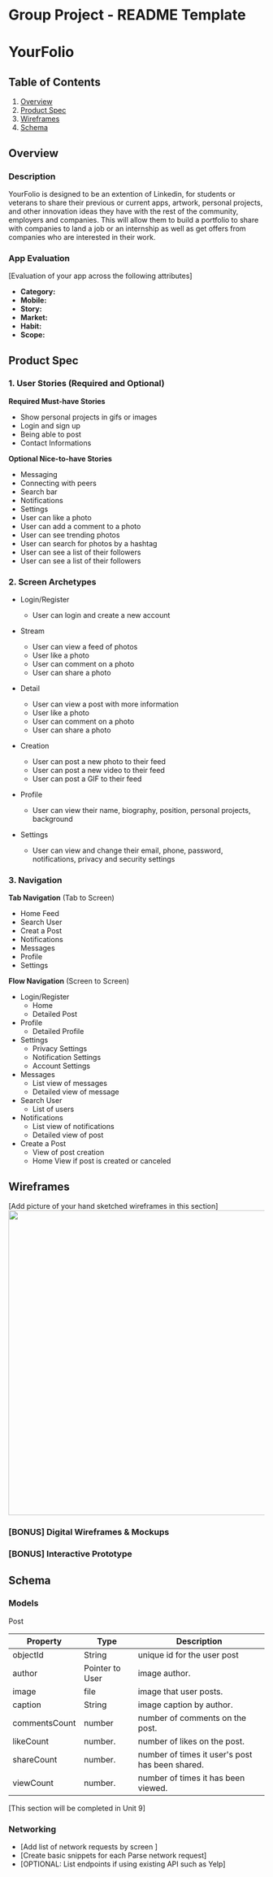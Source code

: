 Group Project - README Template
===

# YourFolio

## Table of Contents
1. [Overview](#Overview)
1. [Product Spec](#Product-Spec)
1. [Wireframes](#Wireframes)
2. [Schema](#Schema)

## Overview
### Description
YourFolio is designed to be an extention of Linkedin, for students or veterans to share their previous or current apps, artwork, personal projects, and other innovation ideas they have with the rest of the community, employers and companies. This will allow them to build a portfolio to share with companies to land a job or an internship as well as get offers from companies who are interested in their work.

### App Evaluation
[Evaluation of your app across the following attributes]
- **Category:**
- **Mobile:**
- **Story:**
- **Market:**
- **Habit:**
- **Scope:**

## Product Spec

### 1. User Stories (Required and Optional)

**Required Must-have Stories**

* Show personal projects in gifs or images
* Login and sign up
* Being able to post
* Contact Informations

**Optional Nice-to-have Stories**

* Messaging
* Connecting with peers
* Search bar
* Notifications
* Settings
* User can like a photo
* User can add a comment to a photo
* User can see trending photos
* User can search for photos by a hashtag
* User can see a list of their followers
* User can see a list of their followers

### 2. Screen Archetypes

* Login/Register
  * User can login and create a new account
* Stream
   * User can view a feed of photos
   * User like a photo
   * User can comment on a photo
   * User can share a photo
 * Detail
   * User can view a post with more information
   * User like a photo
   * User can comment on a photo
   * User can share a photo
   
* Creation
   * User can post a new photo to their feed
   * User can post a new video to their feed
   * User can post a GIF to their feed
* Profile
   * User can view their name, biography, position, personal projects, background
* Settings
   * User can view and change their email, phone, password, notifications, privacy and security settings

### 3. Navigation

**Tab Navigation** (Tab to Screen)

* Home Feed
* Search User
* Creat a Post
* Notifications
* Messages
* Profile
* Settings

**Flow Navigation** (Screen to Screen)

* Login/Register
   * Home 
   * Detailed Post
* Profile
   * Detailed Profile
* Settings
   * Privacy Settings
   * Notification Settings
   * Account Settings
* Messages 
   * List view of messages
   * Detailed view of message
* Search User
   * List of users
* Notifications
   * List view of notifications
   * Detailed view of post
* Create a Post
   * View of post creation
   * Home View if post is created or canceled
   

## Wireframes
[Add picture of your hand sketched wireframes in this section]
<img src="http://g.recordit.co/tYMiuTLnKR.gif" width=600>

### [BONUS] Digital Wireframes & Mockups


### [BONUS] Interactive Prototype

## Schema 

### Models

Post

| Property      | Type          | Description |
| ------------- | ------------- | ------------- |
| objectId      | String        | unique id for the user post |
| author        | Pointer to User  | image author. |
| image         | file          | image that user posts. |
| caption       | String  |  image caption by author. |
| commentsCount | number  |  number of comments on the post. |
| likeCount     | number. |  number of likes on the post. |
| shareCount    | number. |  number of times it user's post has been shared. |
| viewCount     | number. |  number of times it has been viewed. |


[This section will be completed in Unit 9]

### Networking
- [Add list of network requests by screen ]
- [Create basic snippets for each Parse network request]
- [OPTIONAL: List endpoints if using existing API such as Yelp]
